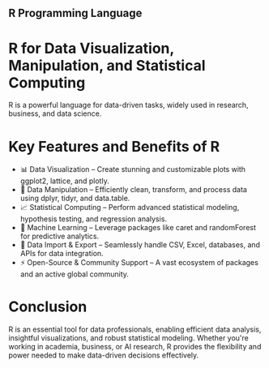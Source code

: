 ## R Programming Language

# R for Data Visualization, Manipulation, and Statistical Computing
R is a powerful language for data-driven tasks, widely used in research, business, and data science.

# Key Features and Benefits of R
- 📊 Data Visualization – Create stunning and customizable plots with ggplot2, lattice, and plotly.
- 📂 Data Manipulation – Efficiently clean, transform, and process data using dplyr, tidyr, and data.table.
- 📈 Statistical Computing – Perform advanced statistical modeling, hypothesis testing, and regression analysis.
- 🤖 Machine Learning – Leverage packages like caret and randomForest for predictive analytics.
- 🔗 Data Import & Export – Seamlessly handle CSV, Excel, databases, and APIs for data integration.
- ⚡ Open-Source & Community Support – A vast ecosystem of packages and an active global community.

# Conclusion
R is an essential tool for data professionals, enabling efficient data analysis, insightful visualizations, and robust statistical modeling. Whether you're working in academia, business, or AI research, R provides the flexibility and power needed to make data-driven decisions effectively.
